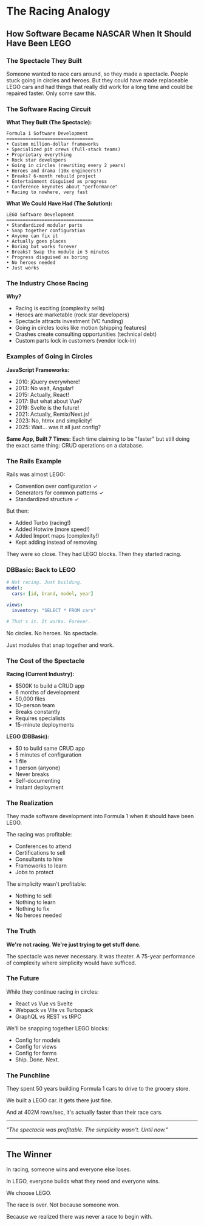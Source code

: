 # The Racing Analogy
## How Software Became NASCAR When It Should Have Been LEGO

### The Spectacle They Built

Someone wanted to race cars around, so they made a spectacle. People stuck going in circles and heroes. But they could have made replaceable LEGO cars and had things that really did work for a long time and could be repaired faster. Only some saw this.

### The Software Racing Circuit

**What They Built (The Spectacle):**

```
Formula 1 Software Development
================================
• Custom million-dollar frameworks
• Specialized pit crews (full-stack teams)
• Proprietary everything
• Rock star developers
• Going in circles (rewriting every 2 years)
• Heroes and drama (10x engineers!)
• Breaks? 6-month rebuild project
• Entertainment disguised as progress
• Conference keynotes about "performance"
• Racing to nowhere, very fast
```

**What We Could Have Had (The Solution):**

```
LEGO Software Development
================================
• Standardized modular parts
• Snap together configuration
• Anyone can fix it
• Actually goes places
• Boring but works forever
• Breaks? Swap the module in 5 minutes
• Progress disguised as boring
• No heroes needed
• Just works
```

### The Industry Chose Racing

**Why?**
- Racing is exciting (complexity sells)
- Heroes are marketable (rock star developers)
- Spectacle attracts investment (VC funding)
- Going in circles looks like motion (shipping features)
- Crashes create consulting opportunities (technical debt)
- Custom parts lock in customers (vendor lock-in)

### Examples of Going in Circles

**JavaScript Frameworks:**
- 2010: jQuery everywhere!
- 2013: No wait, Angular!
- 2015: Actually, React!
- 2017: But what about Vue?
- 2019: Svelte is the future!
- 2021: Actually, Remix/Next.js!
- 2023: No, htmx and simplicity!
- 2025: Wait... was it all just config?

**Same App, Built 7 Times:**
Each time claiming to be "faster" but still doing the exact same thing: CRUD operations on a database.

### The Rails Example

Rails was almost LEGO:
- Convention over configuration ✓
- Generators for common patterns ✓
- Standardized structure ✓

But then:
- Added Turbo (racing!)
- Added Hotwire (more speed!)
- Added Import maps (complexity!)
- Kept adding instead of removing

They were so close. They had LEGO blocks. Then they started racing.

### DBBasic: Back to LEGO

```yaml
# Not racing. Just building.
model:
  cars: [id, brand, model, year]

views:
  inventory: "SELECT * FROM cars"

# That's it. It works. Forever.
```

No circles. No heroes. No spectacle.

Just modules that snap together and work.

### The Cost of the Spectacle

**Racing (Current Industry):**
- $500K to build a CRUD app
- 6 months of development
- 50,000 files
- 10-person team
- Breaks constantly
- Requires specialists
- 15-minute deployments

**LEGO (DBBasic):**
- $0 to build same CRUD app
- 5 minutes of configuration
- 1 file
- 1 person (anyone)
- Never breaks
- Self-documenting
- Instant deployment

### The Realization

They made software development into Formula 1 when it should have been LEGO.

The racing was profitable:
- Conferences to attend
- Certifications to sell
- Consultants to hire
- Frameworks to learn
- Jobs to protect

The simplicity wasn't profitable:
- Nothing to sell
- Nothing to learn
- Nothing to fix
- No heroes needed

### The Truth

**We're not racing. We're just trying to get stuff done.**

The spectacle was never necessary. It was theater. A 75-year performance of complexity where simplicity would have sufficed.

### The Future

While they continue racing in circles:
- React vs Vue vs Svelte
- Webpack vs Vite vs Turbopack
- GraphQL vs REST vs tRPC

We'll be snapping together LEGO blocks:
- Config for models
- Config for views
- Config for forms
- Ship. Done. Next.

### The Punchline

They spent 50 years building Formula 1 cars to drive to the grocery store.

We built a LEGO car. It gets there just fine.

And at 402M rows/sec, it's actually faster than their race cars.

---

*"The spectacle was profitable. The simplicity wasn't. Until now."*

---

## The Winner

In racing, someone wins and everyone else loses.

In LEGO, everyone builds what they need and everyone wins.

We choose LEGO.

The race is over. Not because someone won.

Because we realized there was never a race to begin with.